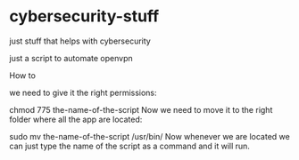 # cybersecurity-stuff
just stuff that helps with cybersecurity


just a script to automate openvpn 

How to 

 we need to give it the right permissions:

chmod 775 the-name-of-the-script
Now we need to move it to the right folder where all the app are located:

sudo mv the-name-of-the-script /usr/bin/
Now whenever we are located we can just type the name of the script as a command and it will run. 
